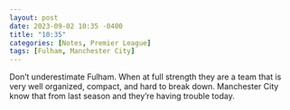 ```yaml
---
layout: post
date: 2023-09-02 10:35 -0400
title: "10:35"
categories: [Notes, Premier League]
tags: [Fulham, Manchester City]
---
```


Don’t underestimate Fulham. When at full strength they are a team that is very well organized, compact, and hard to break down. Manchester City know that from last season and they’re having trouble today. 


